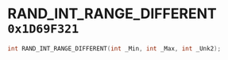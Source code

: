 # RAND_INT_RANGE_DIFFERENT `0x1D69F321`

```cpp
int RAND_INT_RANGE_DIFFERENT(int _Min, int _Max, int _Unk2);
```